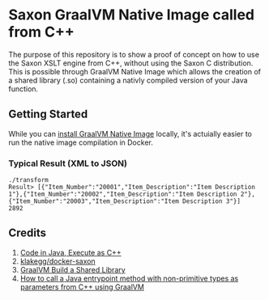 # Saxon GraalVM Native Image called from C++

The purpose of this repository is to show a proof of concept on how to use the Saxon XSLT engine from C++, without using the Saxon C distribution. This is possible through GraalVM Native Image which allows the creation of a shared library (.so) containing a nativly compiled version of your Java function.

## Getting Started

While you can [install GraalVM Native Image](https://www.graalvm.org/reference-manual/native-image/) locally, it's actuially easier to run the native image compilation in Docker.



### Typical Result (XML to JSON)
```
./transform
Result> [{"Item_Number":"20001","Item_Description":"Item Description 1"},{"Item_Number":"20002","Item_Description":"Item Description 2"},{"Item_Number":"20003","Item_Description":"Item Description 3"}]
2892
```


## Credits

1. [Code in Java, Execute as C++](https://towardsdatascience.com/code-in-java-execute-as-c-921f5db45f20)
2. [klakegg/docker-saxon](https://github.com/klakegg/docker-saxon)
3. [GraalVM Build a Shared Library](https://www.graalvm.org/reference-manual/native-image/#build-a-shared-library)
4. [How to call a Java entrypoint method with non-primitive types as parameters from C++ using GraalVM](https://stackoverflow.com/questions/64060787/how-to-call-a-java-entrypoint-method-with-non-primitive-types-as-parameters-from)
